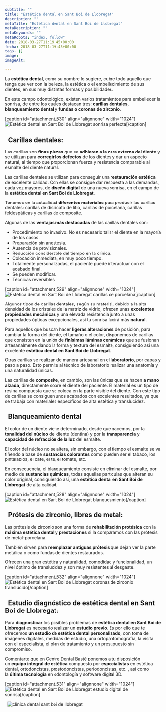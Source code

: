```yaml
---
subtitle: ""
title: "Estética dental en Sant Boi de Llobregat"
descripcion: ""
metaTitle: "Estética dental en Sant Boi de Llobregat"
metaDescription: ""
metaKeywords: ""
metaRobots: "index, follow"
date: 2018-03-27T11:19:45+00:00
fecha: 2018-03-27T11:19:45+00:00
tags: []
image: 
imageAlt: 

---
```



La **estética dental**, como su nombre lo sugiere, cubre todo aquello que tenga que ver con la belleza, la estética o el embellecimiento de sus dientes, en sus muy distintas formas y posibilidades.

En este campo odontológico, existen varios tratamientos para embellecer la sonrisa, de entre los cuales destacan tres: **carillas dentales**, **blanqueamiento dental** y **fundas o coronas de zirconio**.

[caption id="attachment\_530" align="alignnone" width="1024"]![Estética dental en Sant Boi de Llobregat](https://centredentalbaste.com/wp-content/uploads/2018/03/estetica-dental-1024x653.jpg) sonrisa perfecta[/caption]

 
Carillas dentales:
------------------



Las carillas son **finas piezas** que se **adhieren a la cara externa del diente** y se utilizan para **corregir los defectos** de los dientes y dar un aspecto natural, al tiempo que proporcionan fuerza y resistencia comparable al esmalte del diente natural.

Las carillas dentales se utilizan para conseguir una **restauración estética** de excelente calidad. Con ellas se consigue dar respuesta a las demandas, cada vez mayores, de **diseño digital** de una nueva sonrisa, en el campo de la **estética dental en Sant Boi de Llobregat**.

Tenemos en la actualidad **diferentes materiales** para producir las carillas dentales: carillas de disilicato de litio, carillas de porcelana, carillas feldespáticas y carillas de composite.

Algunas de las **ventajas más destacadas** de las carillas dentales son:
* Procedimiento no invasivo. No es necesario tallar el diente en la mayoría de los casos.
* Preparación sin anestesia.
* Ausencia de provisionales.
* Reducción considerable del tiempo en la clínica.
* Colocación inmediata, en muy poco tiempo.
* Totalmente personalizadas, el paciente puede interactuar con el acabado final.
* Se pueden modificar.
* Técnicas reversibles.



[caption id="attachment\_529" align="alignnone" width="1024"]![Estética dental en Sant Boi de Llobregat](https://centredentalbaste.com/wp-content/uploads/2018/03/carillas-1024x600.jpg) carillas de porcelana[/caption]

Algunos tipos de carillas dentales, según su material, debido a la alta densidad de los cristales de la matriz de vidrio, ofrecen unas **excelentes propiedades mecánicas** y una elevada resistencia junto a unas propiedades ópticas excepcionales, así tu sonrisa lucirá más **natural**.

Para aquellos que buscan hacer **ligeras alteraciones** de posición, para cambiar la forma del diente, el tamaño o el color, disponemos de carillas que consisten en la unión de **finísimas láminas cerámicas** que se fusionan artesanalmente dando la forma y textura del esmalte, consiguiendo así una excelente **estética dental en Sant Boi de Llobregat**.

Otras carillas se realizan de manera artesanal en el **laboratorio**, por capas y paso a paso. Esto permite al técnico de laboratorio realizar una anatomía y una naturalidad únicas.

Las carillas de **composite**, en cambio, son las únicas que se hacen **a mano alzada**, directamente sobre el diente del paciente. El material es un tipo de resina compuesta que se coloca en la parte visible del diente. Con este tipo de carillas se consiguen unos acabados con excelentes resultados, ya que se trabaja con materiales específicos de alta estética y translucidez.

 
Blanqueamiento dental
---------------------



El color de un diente viene determinado, desde que nacemos, por la **tonalidad del núcleo** del diente (dentina) y por la **transparencia** y **capacidad de refracción de la luz** del esmalte.

El color del núcleo no se altera, sin embargo, con el tiempo el esmalte se va tiñendo a base de **sustancias colorantes** como pueden ser el tabaco, los pintalabios, el café, el té, el tomate, etc.

En consecuencia, el blanqueamiento consiste en eliminar del esmalte, por medio de **sustancias químicas**, todas aquellas partículas que alteran su color original, consiguiendo así, una **estética dental en Sant Boi de Llobregat** de alta calidad.

[caption id="attachment\_528" align="alignnone" width="1024"]![Estética dental en Sant Boi de Llobregat](https://centredentalbaste.com/wp-content/uploads/2018/03/blanqueamiento-1024x600.jpg) blanqueamiento[/caption]

 
Prótesis de zirconio, libres de metal:
--------------------------------------



Las prótesis de zirconio son una forma de **rehabilitación protésica** con la **máxima estética dental** y **prestaciones** si la comparamos con las prótesis de metal-porcelana.

También sirven para **reemplazar antiguas prótesis** que dejan ver la parte metálica o como fundas de dientes restaurados.

Ofrecen una gran estética y naturalidad, comodidad y funcionalidad, un nivel óptimo de translucidez y son muy resistentes al desgaste.

[caption id="attachment\_532" align="alignnone" width="1024"]![Estética dental en Sant Boi de Llobregat](https://centredentalbaste.com/wp-content/uploads/2018/03/zirconio-1024x600.jpg) coronas de zirconio translúcido[/caption]

 
Estudio diagnóstico de estética dental en Sant Boi de Llobregat:
----------------------------------------------------------------



Para **diagnosticar** los posibles problemas de **estética dental en Sant Boi de Llobregat** es necesario realizar un **estudio previo**. Es por ello que te ofrecemos **un estudio de estética dental personalizado**, con toma de imágenes digitales, medidas de estudio, una ortopantomografía, la visita con el especialista, el plan de tratamiento y un presupuesto sin compromiso.

Comentarte que en Centre Dental Basté ponemos a tu disposición un **equipo integral de estética** compuesto por **especialistas** en estética dental, ortodoncistas, prostodoncistas, periodoncistas, etc. , así como la **última tecnología** en odontología y software digital 3D.

[caption id="attachment\_531" align="alignnone" width="1024"]![Estética dental en Sant Boi de Llobregat](https://centredentalbaste.com/wp-content/uploads/2018/03/sonrisa-digital-1024x600.jpg) estudio digital de sonrisa[/caption]

 
![clínica dental sant boi de llobregat](http://centredentalbaste.com/wp-content/uploads/2016/11/protesis-dental-sant-boi-llobregat.png)
